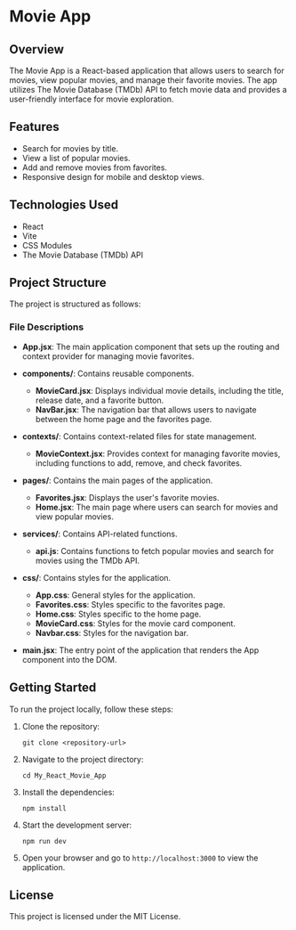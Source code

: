 # Movie App

## Overview

The Movie App is a React-based application that allows users to search for movies, view popular movies, and manage their favorite movies. The app utilizes The Movie Database (TMDb) API to fetch movie data and provides a user-friendly interface for movie exploration.

## Features

- Search for movies by title.
- View a list of popular movies.
- Add and remove movies from favorites.
- Responsive design for mobile and desktop views.

## Technologies Used

- React
- Vite
- CSS Modules
- The Movie Database (TMDb) API

## Project Structure

The project is structured as follows:


### File Descriptions

- **App.jsx**: The main application component that sets up the routing and context provider for managing movie favorites.

- **components/**: Contains reusable components.
  - **MovieCard.jsx**: Displays individual movie details, including the title, release date, and a favorite button.
  - **NavBar.jsx**: The navigation bar that allows users to navigate between the home page and the favorites page.

- **contexts/**: Contains context-related files for state management.
  - **MovieContext.jsx**: Provides context for managing favorite movies, including functions to add, remove, and check favorites.

- **pages/**: Contains the main pages of the application.
  - **Favorites.jsx**: Displays the user's favorite movies.
  - **Home.jsx**: The main page where users can search for movies and view popular movies.

- **services/**: Contains API-related functions.
  - **api.js**: Contains functions to fetch popular movies and search for movies using the TMDb API.

- **css/**: Contains styles for the application.
  - **App.css**: General styles for the application.
  - **Favorites.css**: Styles specific to the favorites page.
  - **Home.css**: Styles specific to the home page.
  - **MovieCard.css**: Styles for the movie card component.
  - **Navbar.css**: Styles for the navigation bar.

- **main.jsx**: The entry point of the application that renders the App component into the DOM.

## Getting Started

To run the project locally, follow these steps:

1. Clone the repository:
   ```
   git clone <repository-url>
   ```

2. Navigate to the project directory:
   ```
   cd My_React_Movie_App
   ```

3. Install the dependencies:
   ```
   npm install
   ```

4. Start the development server:
   ```
   npm run dev
   ```

5. Open your browser and go to `http://localhost:3000` to view the application.

## License

This project is licensed under the MIT License.
